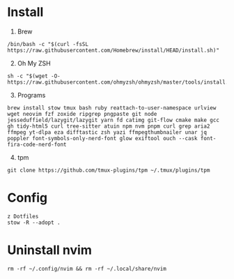 # Install

1. Brew

```
/bin/bash -c "$(curl -fsSL https://raw.githubusercontent.com/Homebrew/install/HEAD/install.sh)"
```

2. Oh My ZSH

```
sh -c "$(wget -O- https://raw.githubusercontent.com/ohmyzsh/ohmyzsh/master/tools/install.sh)"
```

3. Programs

```
brew install stow tmux bash ruby reattach-to-user-namespace urlview wget neovim fzf zoxide ripgrep pngpaste git node jesseduffield/lazygit/lazygit yarn fd catimg git-flow cmake make gcc gh tidy-html5 curl tree-sitter atuin npm nvm pnpm curl grep aria2 ffmpeg yt-dlpa eza difftastic zsh yazi ffmpegthumbnailer unar jq poppler font-symbols-only-nerd-font glow exiftool ouch --cask font-fira-code-nerd-font
```

4. tpm

```
git clone https://github.com/tmux-plugins/tpm ~/.tmux/plugins/tpm
```

# Config

```
z Dotfiles
stow -R --adopt .
```

# Uninstall nvim

```
rm -rf ~/.config/nvim && rm -rf ~/.local/share/nvim
```

